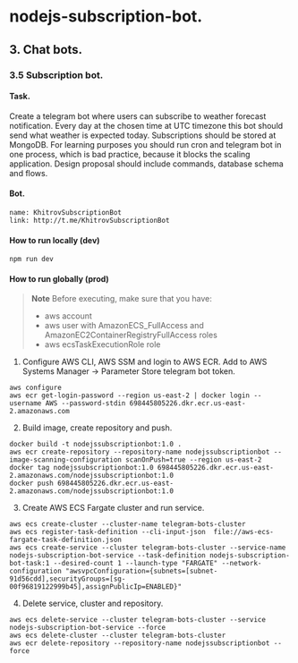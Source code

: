# nodejs-subscription-bot.

## 3. Chat bots.

### 3.5 Subscription bot.

#### Task.
Create a telegram bot where users can subscribe to weather forecast notification. Every day at the chosen time at UTC timezone this bot should send what weather is expected today. Subscriptions should be stored at MongoDB. For learning purposes you should run cron and telegram bot in one process, which is bad practice, because it blocks the scaling application.
Design proposal should include commands, database schema and flows.
#### Bot.
```
name: KhitrovSubscriptionBot
link: http://t.me/KhitrovSubscriptionBot
```
#### How to run locally (dev)
```shell
npm run dev
```
#### How to run globally (prod)
> **Note**
> Before executing, make sure that you have:
> - aws account
> - aws user with AmazonECS_FullAccess and AmazonEC2ContainerRegistryFullAccess roles
> - aws ecsTaskExecutionRole role
1. Configure AWS CLI, AWS SSM and login to AWS ECR.
Add to AWS Systems Manager -> Parameter Store telegram bot token.
```shell
aws configure
aws ecr get-login-password --region us-east-2 | docker login --username AWS --password-stdin 698445805226.dkr.ecr.us-east-2.amazonaws.com
```
2. Build image, create repository and push.
```shell
docker build -t nodejssubscriptionbot:1.0 .
aws ecr create-repository --repository-name nodejssubscriptionbot --image-scanning-configuration scanOnPush=true --region us-east-2
docker tag nodejssubscriptionbot:1.0 698445805226.dkr.ecr.us-east-2.amazonaws.com/nodejssubscriptionbot:1.0
docker push 698445805226.dkr.ecr.us-east-2.amazonaws.com/nodejssubscriptionbot:1.0
```
3. Create AWS ECS Fargate cluster and run service.
```shell
aws ecs create-cluster --cluster-name telegram-bots-cluster
aws ecs register-task-definition --cli-input-json  file://aws-ecs-fargate-task-definition.json
aws ecs create-service --cluster telegram-bots-cluster --service-name nodejs-subscription-bot-service --task-definition nodejs-subscription-bot-task:1 --desired-count 1 --launch-type "FARGATE" --network-configuration "awsvpcConfiguration={subnets=[subnet-91d56cdd],securityGroups=[sg-00f96819122999b45],assignPublicIp=ENABLED}"
```
4. Delete service, cluster and repository.
```shell
aws ecs delete-service --cluster telegram-bots-cluster --service nodejs-subscription-bot-service --force
aws ecs delete-cluster --cluster telegram-bots-cluster
aws ecr delete-repository --repository-name nodejssubscriptionbot --force
```
